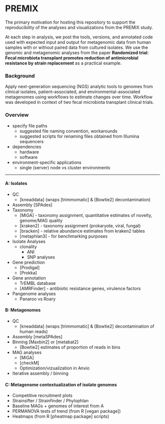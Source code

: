 # PREMIX
The primary motivation for hosting this repository to support the reproducibility of the analyses and visualizations from the PREMIX study.

At each step in analysis, we post the tools, versions, and annotated code used with expected input and output for metagenomic data from human samples with or without paired data from cultured isolates. We use the genomic and metagenomic analyses from the paper **Randomized trial: Fecal microbiota transplant promotes reduction of antimicrobial resistance by strain replacement** as a practical example. 

### Background
Apply next-generation sequencing (NGS) analytic tools to genomes from clinical isolates, patient-associated, and environmental-associated metagenomes using workflows to estimate changes over time.  Workflow was developed in context of two fecal microbiota transplant clinical trials.

### Overview
- specify file paths
  - suggested file naming convention, workarounds
  - suggested scripts for renaming files obtained from Illumina sequencers
- dependencies 
  - hardware
  - software
- environment-specific applications
  - single (server) node vs cluster environments

---

#### A: Isolates 
- QC
  - [kneaddata] (wraps [trimmomatic] & [Bowtie2] decontamination)
- Assembly [SPAdes]
- Taxonomy
  - [MiGA] - taxonomy assignment, quantitative estimates of novelty, genome/MAG quality
  - [kraken2] - taxonomy assignment (prokaryote, viral, fungal)
  - [bracken] - relative abundance estimates from kraken2 tables
  - [metaphlan3] - for benchmarking purposes
- Isolate Analyses
  - clonality
    - ANI
    - SNP analyses
- Gene prediction
  - [Prodigal]
  - [Prokka]
- Gene annotation
  - TrEMBL database
  - [AMRFinder] - antibiotic resistance genes, virulence factors
- Pangenome analyses
  - Panaroo vs Roary

#### B: Metagenomes
- QC
  - [kneaddata] (wraps [trimmomatic] & [Bowtie2] decontamination of human reads)
- Assembly [metaSPAdes]
- Binning [Maxbin2] or [metabat2]
  - [Bowtie2] estimates of proportion of reads in bins
- MAG analyses
  - [MiGA]
  - [checkM]
  - Optimization/vizualization in Anvio
- Iterative assembly / binning

#### C: Metagenome contextualization of isolate genomes
- Competitive recruitment plots
- Strainsifter / Strainfinder / Phylophlan
- Baseline MAGs + genomes of interest from A
- PERMANOVA tests of trend (from R [vegan package])
- Heatmaps (from R [pheatmap package] scripts)
